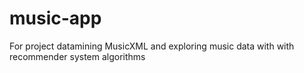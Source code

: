 music-app
=========

For project datamining MusicXML and exploring music data with with recommender system algorithms